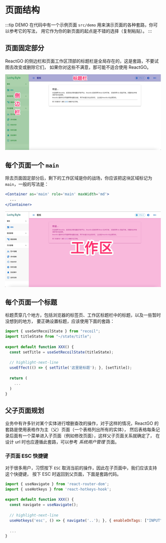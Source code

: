 # 页面结构

:::tip DEMO
在代码中有一个示例页面 `src/demo` 用来演示页面的各种套路，你可以参考它的写法，
用它作为你的新页面的起点是不错的选择（复制粘贴）。
:::

## 页面固定部分

ReactGO 的侧边栏和页面工作区顶部的标题栏是全局存在的，这是套路，不要试图去改变或删除它们，
如果你对这些不满意，那可能不适合使用 ReactGO。

![固定区域](/img/页面固定区域.jpg)

## 每个页面一个 `main`

除去页面固定部分后，剩下的工作区域是你的战场，你应该把这块区域标记为 `main`，一般的写法是：

```jsx
<Container as='main' role='main' maxWidth='md'>
  ...
</Container>
```

![工作区](/img/页面工作区.jpg)

## 每个页面一个标题

标题贯穿几个地方，包括浏览器的标签页、工作区标题栏中的标题，以及一些暂时没想到的地方，
要正确设置标题，应该使用下面的套路：

```jsx
import { useSetRecoilState } from "recoil";
import titleState from "~/state/title";

export default function XXX() {
  const setTitle = useSetRecoilState(titleState);

  // highlight-next-line
  useEffect(() => { setTitle('这里是标题'); }, [setTitle]);

  return (
    ...
  )
}
```

## 父子页面规划

业务中有许多针对某个实体进行增删查改的操作，对于这样的情况，ReactGO
的套路是使用表格作为主（父）页面（一个表格列出所有的实体），
然后表格每条记录后面有一个菜单进入子页面（例如修改页面），这样父子页面关系就确定了，
在设计 url 时也应遵循此套路，可以参考 *系统用户管理* 页面。

### 子页面 ESC 快捷键

对于很多用户，习惯按下 `ESC` 取消当前的操作，因此在子页面中，我们应该支持这个快捷键，
按下 ESC 时返回到父页面，下面是套路代码。

```jsx
import { useNavigate } from 'react-router-dom';
import { useHotkeys } from 'react-hotkeys-hook';

export default function XXX() {
  const navigate = useNavigate();

  // highlight-next-line
  useHotkeys('esc', () => { navigate('..'); }, { enableOnTags: ["INPUT"] });

  ...
}
```
